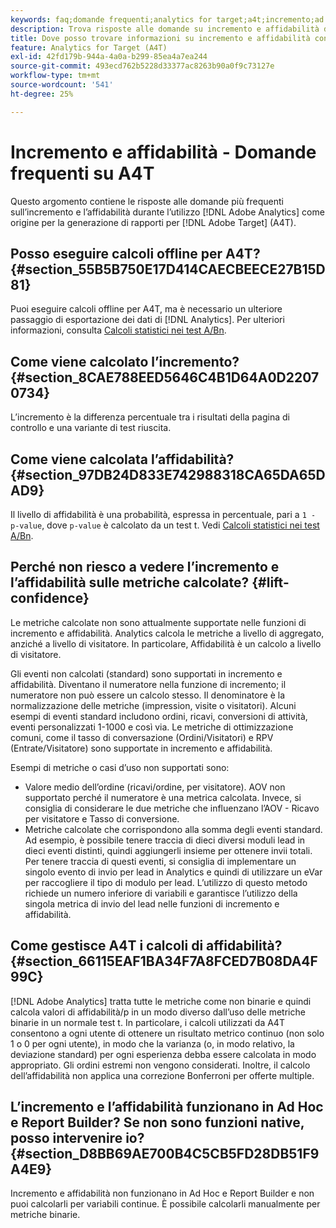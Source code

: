 ```yaml
---
keywords: faq;domande frequenti;analytics for target;a4t;incremento;ad hoc;report builder;affidabilità
description: Trova risposte alle domande su incremento e affidabilità durante l’utilizzo di Analytics per [!DNL Target] (A4T). A4T consente di utilizzare i rapporti di Analytics per [!DNL Target] attività.
title: Dove posso trovare informazioni su incremento e affidabilità con A4T?
feature: Analytics for Target (A4T)
exl-id: 42fd179b-944a-4a0a-b299-85ea4a7ea244
source-git-commit: 493ecd762b5228d33377ac8263b90a0f9c73127e
workflow-type: tm+mt
source-wordcount: '541'
ht-degree: 25%

---
```


# Incremento e affidabilità - Domande frequenti su A4T

Questo argomento contiene le risposte alle domande più frequenti sull’incremento e l’affidabilità durante l’utilizzo [!DNL Adobe Analytics] come origine per la generazione di rapporti per [!DNL Adobe Target] (A4T).

## Posso eseguire calcoli offline per A4T? {#section_55B5B750E17D414CAECBEECE27B15D81}

Puoi eseguire calcoli offline per A4T, ma è necessario un ulteriore passaggio di esportazione dei dati di [!DNL Analytics]. Per ulteriori informazioni, consulta [Calcoli statistici nei test A/Bn](/help/main/c-reports/statistical-methodology/statistical-calculations.md).

## Come viene calcolato l’incremento? {#section_8CAE788EED5646C4B1D64A0D22070734}

L’incremento è la differenza percentuale tra i risultati della pagina di controllo e una variante di test riuscita.

## Come viene calcolata l’affidabilità? {#section_97DB24D833E742988318CA65DA65DAD9}

Il livello di affidabilità è una probabilità, espressa in percentuale, pari a `1 - p-value`, dove `p-value` è calcolato da un test t. Vedi [Calcoli statistici nei test A/Bn](/help/main/c-reports/statistical-methodology/statistical-calculations.md).

## Perché non riesco a vedere l’incremento e l’affidabilità sulle metriche calcolate? {#lift-confidence}

Le metriche calcolate non sono attualmente supportate nelle funzioni di incremento e affidabilità. Analytics calcola le metriche a livello di aggregato, anziché a livello di visitatore. In particolare, Affidabilità è un calcolo a livello di visitatore.

Gli eventi non calcolati (standard) sono supportati in incremento e affidabilità. Diventano il numeratore nella funzione di incremento; il numeratore non può essere un calcolo stesso. Il denominatore è la normalizzazione delle metriche (impression, visite o visitatori). Alcuni esempi di eventi standard includono ordini, ricavi, conversioni di attività, eventi personalizzati 1-1000 e così via. Le metriche di ottimizzazione comuni, come il tasso di conversazione (Ordini/Visitatori) e RPV (Entrate/Visitatore) sono supportate in incremento e affidabilità.

Esempi di metriche o casi d’uso non supportati sono:

* Valore medio dell’ordine (ricavi/ordine, per visitatore). AOV non supportato perché il numeratore è una metrica calcolata. Invece, si consiglia di considerare le due metriche che influenzano l’AOV - Ricavo per visitatore e Tasso di conversione.
* Metriche calcolate che corrispondono alla somma degli eventi standard. Ad esempio, è possibile tenere traccia di dieci diversi moduli lead in dieci eventi distinti, quindi aggiungerli insieme per ottenere invii totali. Per tenere traccia di questi eventi, si consiglia di implementare un singolo evento di invio per lead in Analytics e quindi di utilizzare un eVar per raccogliere il tipo di modulo per lead. L’utilizzo di questo metodo richiede un numero inferiore di variabili e garantisce l’utilizzo della singola metrica di invio del lead nelle funzioni di incremento e affidabilità.

## Come gestisce A4T i calcoli di affidabilità? {#section_66115EAF1BA34F7A8FCED7B08DA4F99C}

[!DNL Adobe Analytics] tratta tutte le metriche come non binarie e quindi calcola valori di affidabilità/p in un modo diverso dall’uso delle metriche binarie in un normale test t. In particolare, i calcoli utilizzati da A4T consentono a ogni utente di ottenere un risultato metrico continuo (non solo 1 o 0 per ogni utente), in modo che la varianza (o, in modo relativo, la deviazione standard) per ogni esperienza debba essere calcolata in modo appropriato. Gli ordini estremi non vengono considerati. Inoltre, il calcolo dell’affidabilità non applica una correzione Bonferroni per offerte multiple.

## L’incremento e l’affidabilità funzionano in Ad Hoc e Report Builder? Se non sono funzioni native, posso intervenire io? {#section_D8BB69AE700B4C5CB5FD28DB51F9A4E9}

Incremento e affidabilità non funzionano in Ad Hoc e Report Builder e non puoi calcolarli per variabili continue. È possibile calcolarli manualmente per metriche binarie.
